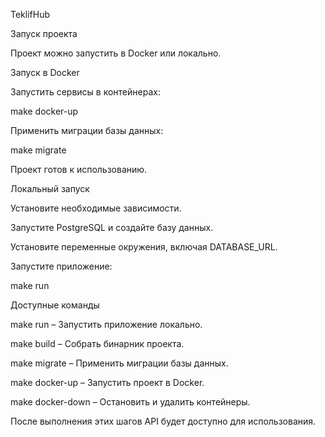 TeklifHub

Запуск проекта

Проект можно запустить в Docker или локально.

Запуск в Docker

Запустить сервисы в контейнерах:

make docker-up

Применить миграции базы данных:

make migrate

Проект готов к использованию.

Локальный запуск

Установите необходимые зависимости.

Запустите PostgreSQL и создайте базу данных.

Установите переменные окружения, включая DATABASE_URL.

Запустите приложение:

make run

Доступные команды

make run – Запустить приложение локально.

make build – Собрать бинарник проекта.

make migrate – Применить миграции базы данных.

make docker-up – Запустить проект в Docker.

make docker-down – Остановить и удалить контейнеры.

После выполнения этих шагов API будет доступно для использования.